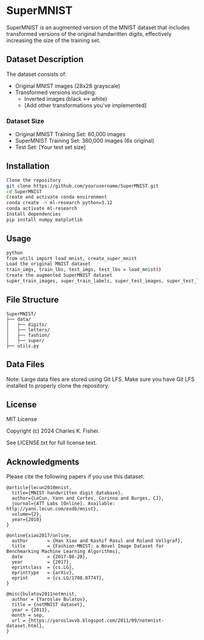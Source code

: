 # SuperMNIST

SuperMNIST is an augmented version of the MNIST dataset that includes transformed versions of the original handwritten digits, effectively increasing the size of the training set.

## Dataset Description

The dataset consists of:
- Original MNIST images (28x28 grayscale)
- Transformed versions including:
  - Inverted images (black ↔ white)
  - [Add other transformations you've implemented]

### Dataset Size
- Original MNIST Training Set: 60,000 images
- SuperMNIST Training Set: 360,000 images (6x original)
- Test Set: [Your test set size]

## Installation

```bash
Clone the repository
git clone https://github.com/yourusername/SuperMNIST.git
cd SuperMNIST
Create and activate conda environment
conda create -n ml-research python=3.12
conda activate ml-research
Install dependencies
pip install numpy matplotlib
``` 

## Usage

```bash
python
from utils import load_mnist, create_super_mnist
Load the original MNIST dataset
train_imgs, train_lbs, test_imgs, test_lbs = load_mnist()
Create the augmented SuperMNIST dataset
super_train_images, super_train_labels, super_test_images, super_test_labels = create_super_mnist()
```

## File Structure

```
SuperMNIST/
├── data/
│   ├── digits/
│   ├── letters/
│   ├── fashion/
│   ├── super/
├── utils.py
``` 

## Data Files
Note: Large data files are stored using Git LFS. Make sure you have Git LFS installed to properly clone the repository.

## License
MIT License

Copyright (c) 2024 Charles K. Fisher.

See LICENSE.txt for full license text.

## Acknowledgments

Please cite the following papers if you use this dataset:

```
@article{lecun2010mnist,
  title={MNIST handwritten digit database},
  author={LeCun, Yann and Cortes, Corinna and Burges, CJ},
  journal={ATT Labs [Online]. Available: http://yann.lecun.com/exdb/mnist},
  volume={2},
  year={2010}
}

@online{xiao2017/online,
  author       = {Han Xiao and Kashif Rasul and Roland Vollgraf},
  title        = {Fashion-MNIST: a Novel Image Dataset for Benchmarking Machine Learning Algorithms},
  date         = {2017-08-28},
  year         = {2017},
  eprintclass  = {cs.LG},
  eprinttype   = {arXiv},
  eprint       = {cs.LG/1708.07747},
}

@misc{bulatov2011notmnist,
  author = {Yaroslav Bulatov},
  title = {notMNIST dataset},
  year = {2011},
  month = sep,
  url = {https://yaroslavvb.blogspot.com/2011/09/notmnist-dataset.html},
}
```